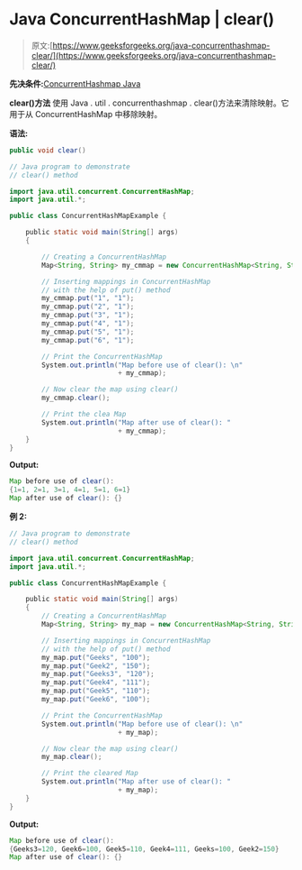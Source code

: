 # Java ConcurrentHashMap | clear()

> 原文:[https://www.geeksforgeeks.org/java-concurrenthashmap-clear/](https://www.geeksforgeeks.org/java-concurrenthashmap-clear/)

**先决条件:**[ConcurrentHashmap Java](https://www.geeksforgeeks.org/concurrenthashmap-in-java/)

**clear()方法**
使用 Java . util . concurrenthashmap . clear()方法来清除映射。它用于从 ConcurrentHashMap 中移除映射。

**语法:**

```java
public void clear()
```

```java
// Java program to demonstrate
// clear() method

import java.util.concurrent.ConcurrentHashMap;
import java.util.*;

public class ConcurrentHashMapExample {

    public static void main(String[] args)
    {

        // Creating a ConcurrentHashMap
        Map<String, String> my_cmmap = new ConcurrentHashMap<String, String>();

        // Inserting mappings in ConcurrentHashMap
        // with the help of put() method
        my_cmmap.put("1", "1");
        my_cmmap.put("2", "1");
        my_cmmap.put("3", "1");
        my_cmmap.put("4", "1");
        my_cmmap.put("5", "1");
        my_cmmap.put("6", "1");

        // Print the ConcurrentHashMap
        System.out.println("Map before use of clear(): \n"
                           + my_cmmap);

        // Now clear the map using clear()
        my_cmmap.clear();

        // Print the clea Map
        System.out.println("Map after use of clear(): "
                           + my_cmmap);
    }
}
```

**Output:**

```java
Map before use of clear(): 
{1=1, 2=1, 3=1, 4=1, 5=1, 6=1}
Map after use of clear(): {}

```

**例 2:**

```java
// Java program to demonstrate
// clear() method

import java.util.concurrent.ConcurrentHashMap;
import java.util.*;

public class ConcurrentHashMapExample {

    public static void main(String[] args)
    {
        // Creating a ConcurrentHashMap
        Map<String, String> my_map = new ConcurrentHashMap<String, String>();

        // Inserting mappings in ConcurrentHashMap
        // with the help of put() method
        my_map.put("Geeks", "100");
        my_map.put("Geek2", "150");
        my_map.put("Geeks3", "120");
        my_map.put("Geek4", "111");
        my_map.put("Geek5", "110");
        my_map.put("Geek6", "100");

        // Print the ConcurrentHashMap
        System.out.println("Map before use of clear(): \n"
                           + my_map);

        // Now clear the map using clear()
        my_map.clear();

        // Print the cleared Map
        System.out.println("Map after use of clear(): "
                           + my_map);
    }
}
```

**Output:**

```java
Map before use of clear(): 
{Geeks3=120, Geek6=100, Geek5=110, Geek4=111, Geeks=100, Geek2=150}
Map after use of clear(): {}

```